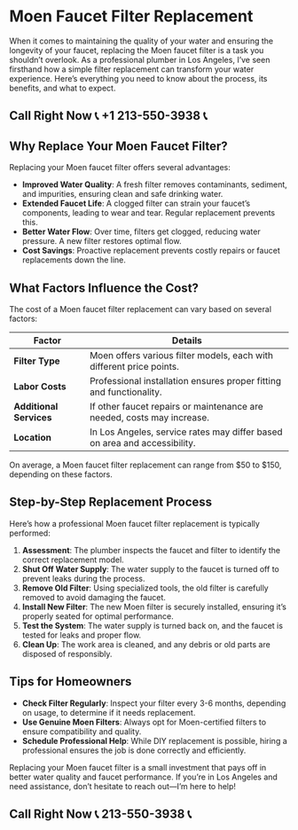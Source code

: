 # Moen Faucet Filter Replacement  

When it comes to maintaining the quality of your water and ensuring the longevity of your faucet, replacing the Moen faucet filter is a task you shouldn’t overlook. As a professional plumber in Los Angeles, I’ve seen firsthand how a simple filter replacement can transform your water experience. Here’s everything you need to know about the process, its benefits, and what to expect.  

## Call Right Now 📞 +1 213-550-3938 📞

## Why Replace Your Moen Faucet Filter?  

Replacing your Moen faucet filter offers several advantages:  

- **Improved Water Quality**: A fresh filter removes contaminants, sediment, and impurities, ensuring clean and safe drinking water.  
- **Extended Faucet Life**: A clogged filter can strain your faucet’s components, leading to wear and tear. Regular replacement prevents this.  
- **Better Water Flow**: Over time, filters get clogged, reducing water pressure. A new filter restores optimal flow.  
- **Cost Savings**: Proactive replacement prevents costly repairs or faucet replacements down the line.  

## What Factors Influence the Cost?  

The cost of a Moen faucet filter replacement can vary based on several factors:  

| **Factor**               | **Details**                                                                 |  
|---------------------------|-----------------------------------------------------------------------------|  
| **Filter Type**           | Moen offers various filter models, each with different price points.    |  
| **Labor Costs**           | Professional installation ensures proper fitting and functionality.        |  
| **Additional Services**  | If other faucet repairs or maintenance are needed, costs may increase.     |  
| **Location**              | In Los Angeles, service rates may differ based on area and accessibility.  |  

On average, a Moen faucet filter replacement can range from $50 to $150, depending on these factors.  

## Step-by-Step Replacement Process  

Here’s how a professional Moen faucet filter replacement is typically performed:  

1. **Assessment**: The plumber inspects the faucet and filter to identify the correct replacement model.  
2. **Shut Off Water Supply**: The water supply to the faucet is turned off to prevent leaks during the process.  
3. **Remove Old Filter**: Using specialized tools, the old filter is carefully removed to avoid damaging the faucet.  
4. **Install New Filter**: The new Moen filter is securely installed, ensuring it’s properly seated for optimal performance.  
5. **Test the System**: The water supply is turned back on, and the faucet is tested for leaks and proper flow.  
6. **Clean Up**: The work area is cleaned, and any debris or old parts are disposed of responsibly.  

## Tips for Homeowners  

- **Check Filter Regularly**: Inspect your filter every 3-6 months, depending on usage, to determine if it needs replacement.  
- **Use Genuine Moen Filters**: Always opt for Moen-certified filters to ensure compatibility and quality.  
- **Schedule Professional Help**: While DIY replacement is possible, hiring a professional ensures the job is done correctly and efficiently.  

Replacing your Moen faucet filter is a small investment that pays off in better water quality and faucet performance. If you’re in Los Angeles and need assistance, don’t hesitate to reach out—I’m here to help!
## Call Right Now 📞 213-550-3938 📞
